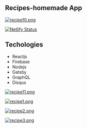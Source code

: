 ## Recipes-homemade App

[![recipe10.png](https://i.postimg.cc/nL0TB9R5/recipe10.png)](https://recipes-homemade-hb.netlify.app/)

[![Netlify Status](https://api.netlify.com/api/v1/badges/a8a6ede5-b84e-48a0-a303-1eebbaf26324/deploy-status)](https://app.netlify.com/sites/maleo-recipes-homemade/deploys)


## Techologies
- Reactjs
- Firebase
- Nodejs
- Gatsby
- GraphQL
- Disqus

[![recipe11.png](https://i.postimg.cc/3xjtrcg3/recipe11.png)](https://recipes-homemade-hb.netlify.app/)

[![recipe1.png](https://i.postimg.cc/Cxyndrm6/recipe1.png)](https://recipes-homemade-hb.netlify.app/)

[![recipe2.png](https://i.postimg.cc/0Q5wP6ck/recipe2.png)](https://recipes-homemade-hb.netlify.app/)

[![recipe3.png](https://i.postimg.cc/yY2cc8Yj/recipe3.png)](https://recipes-homemade-hb.netlify.app/)
